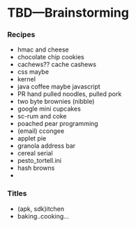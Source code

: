 # TBD—Brainstorming
### Recipes
- hmac and cheese
- chocolate chip cookies
- cachews?? cache cashews
- css maybe
- kernel
- java coffee maybe javascript
- PR hand pulled noodles, pulled pork
- two byte brownies (nibble)
- google mini cupcakes
- sc-rum and coke
- poached pear programming
- (email) ccongee
- applet pie
- granola address bar
- cereal serial
- pesto_tortell.ini
- hash browns
- 


### Titles
- (apk, sdk)itchen
- baking..cooking...
